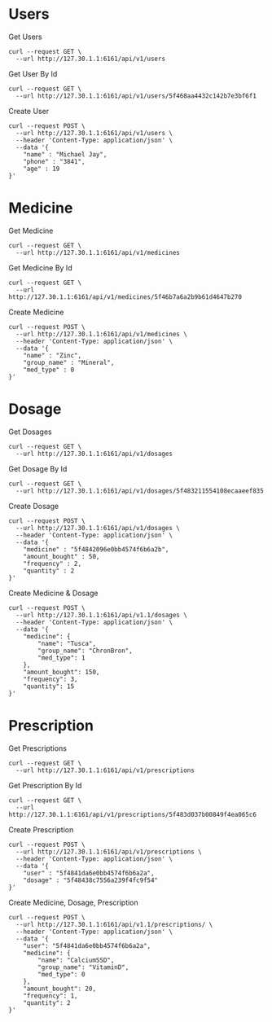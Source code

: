 <h1>Users</h1>

<p>Get Users</p>

```
curl --request GET \
  --url http://127.30.1.1:6161/api/v1/users
```

<p>Get User By Id</p>

```
curl --request GET \
  --url http://127.30.1.1:6161/api/v1/users/5f468aa4432c142b7e3bf6f1
```

<p>Create User</p>

```
curl --request POST \
  --url http://127.30.1.1:6161/api/v1/users \
  --header 'Content-Type: application/json' \
  --data '{
	"name" : "Michael Jay",
	"phone" : "3841",
	"age" : 19
}'
```

<h1>Medicine</h1>

<p>Get Medicine</p>

```
curl --request GET \
  --url http://127.30.1.1:6161/api/v1/medicines
```

<p>Get Medicine By Id</p>

```
curl --request GET \
  --url http://127.30.1.1:6161/api/v1/medicines/5f46b7a6a2b9b61d4647b270

```

<p>Create Medicine</p>

```
curl --request POST \
  --url http://127.30.1.1:6161/api/v1/medicines \
  --header 'Content-Type: application/json' \
  --data '{
	"name" : "Zinc",
	"group_name" : "Mineral",
	"med_type" : 0
}'

```

<h1>Dosage</h1>

<p>Get Dosages</p>

```
curl --request GET \
  --url http://127.30.1.1:6161/api/v1/dosages
```

<p>Get Dosage By Id</p>

```
curl --request GET \
  --url http://127.30.1.1:6161/api/v1/dosages/5f483211554108ecaaeef835
```

<p>Create Dosage</p>

```
curl --request POST \
  --url http://127.30.1.1:6161/api/v1/dosages \
  --header 'Content-Type: application/json' \
  --data '{
	"medicine" : "5f4842096e0bb4574f6b6a2b",
	"amount_bought" : 50,
	"frequency" : 2,
	"quantity" : 2
}'
```

<p>Create Medicine & Dosage</p>

```
curl --request POST \
  --url http://127.30.1.1:6161/api/v1.1/dosages \
  --header 'Content-Type: application/json' \
  --data '{
	"medicine": {
		"name": "Tusca",
		"group_name": "ChronBron",
		"med_type": 1
	},
	"amount_bought": 150,
	"frequency": 3,
	"quantity": 15
}'
```

<h1>Prescription</h1>

<p> Get Prescriptions</p>

```
curl --request GET \
  --url http://127.30.1.1:6161/api/v1/prescriptions
```

<p> Get Prescription By Id</p>

```
curl --request GET \
  --url http://127.30.1.1:6161/api/v1/prescriptions/5f483d037b00849f4ea065c6
```

<p>Create Prescription</p>

```
curl --request POST \
  --url http://127.30.1.1:6161/api/v1/prescriptions \
  --header 'Content-Type: application/json' \
  --data '{
	"user" : "5f4841da6e0bb4574f6b6a2a",
	"dosage" : "5f48438c7556a239f4fc9f54"
}'
```

<p> Create Medicine, Dosage, Prescription </p>

```
curl --request POST \
  --url http://127.30.1.1:6161/api/v1.1/prescriptions/ \
  --header 'Content-Type: application/json' \
  --data '{
	"user": "5f4841da6e0bb4574f6b6a2a",
	"medicine": {
		"name": "CalciumSSD",
		"group_name": "VitaminD",
		"med_type": 0
	},
	"amount_bought": 20,
	"frequency": 1,
	"quantity": 2
}'
```

